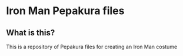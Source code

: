 # Iron Man Pepakura files
## What is this?
This is a repository of Pepakura files for creating an Iron Man costume 
